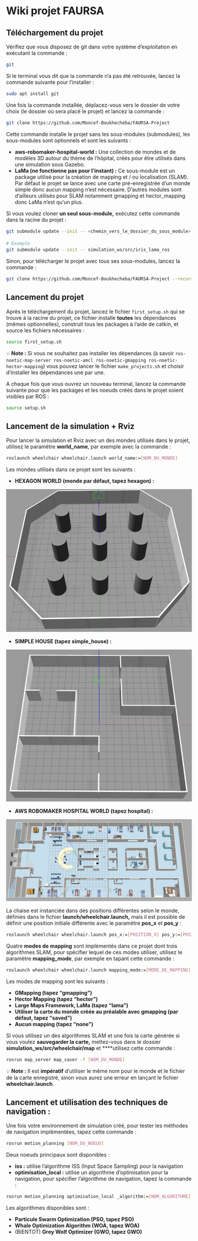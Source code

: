 # Wiki projet FAURSA

## Téléchargement du projet

Vérifiez que vous disposez de git dans votre système d’exploitation en exécutant la commande : 

```bash
git
```

Si le terminal vous dit que la commande n’a pas été retrouvée, lancez la commande suivante pour l’installer : 

```bash
sudo apt install git
```

Une fois la commande installée, déplacez-vous vers le dossier de votre choix (le dossier où sera placé le projet) et lancez la commande : 

```bash
git clone https://github.com/Moncef-Boukhecheba/FAURSA-Project
```

Cette commande installe le projet sans les sous-modules (submodules), les sous-modules sont optionnels et sont les suivants : 

- **aws-robomaker-hospital-world :** Une collection de mondes et de modèles 3D autour du thème de l’hôpital, créés pour être utilisés dans une simulation sous Gazebo.
- **LaMa (ne fonctionne pas pour l’instant) :** Ce sous-module est un package utilisé pour la création de mapping et / ou localisation (SLAM). Par défaut le projet se lance avec une carte pré-enregistrée d’un monde simple donc aucun mapping n’est nécessaire. D’autres modules sont d’ailleurs utilisés pour SLAM notamment gmapping et hector_mapping donc LaMa n’est qu’un plus.

Si vous voulez cloner **un seul sous-module,** exécutez cette commande dans la racine du projet : 

```bash
git submodule update --init -- <chemin_vers_le_dossier_du_sous_module>

# Exemple 
git submodule update --init -- simulation_ws/src/iris_lama_ros
```

Sinon, pour télécharger le projet avec tous ses sous-modules, lancez la commande : 

```bash
git clone https://github.com/Moncef-Boukhecheba/FAURSA-Project --recurse-submodules
```

## Lancement du projet

Après le téléchargement du projet, lancez le fichier `first_setup.sh` qui se trouve à la racine du projet, ce fichier installe **toutes** les dépendances (mêmes optionnelles), construit tous les packages à l’aide de catkin, et source les fichiers nécessaires :

```bash
source first_setup.sh
```

💡 **Note :** Si vous ne souhaitez pas installer les dépendances (à savoir `ros-noetic-map-server ros-noetic-amcl ros-noetic-gmapping ros-noetic-hector-mapping`) vous pouvez lancer le fichier `make_projects.sh` et choisir d’installer les dépendances une par une.


A chaque fois que vous ouvrez un nouveau terminal, lancez la commande suivante pour que les packages et les noeuds créés dans le projet soient visibles par ROS :

```bash
source setup.sh
```

## Lancement de la simulation + Rviz

Pour lancer la simulation et Rviz avec un des mondes utilisés dans le projet, utilisez le paramètre **world_name**, par exemple avec la commande : 

```bash
roslaunch wheelchair wheelchair.launch world_name:=[NOM_DU_MONDE]
```

Les mondes utilisés dans ce projet sont les suivants : 

- **HEXAGON WORLD (monde par défaut, tapez hexagon) :**

![world_hexagon.png](Wiki%20projet%20FAURSA/world_hexagon.png)

- **SIMPLE HOUSE (tapez simple_house) :**

![world_house.png](Wiki%20projet%20FAURSA/world_house.png)

- **AWS ROBOMAKER HOSPITAL WORLD (tapez hospital) :**

![hospital_world.png](Wiki%20projet%20FAURSA/hospital_world.png)

La chaise est instanciée dans des positions différentes selon le monde, définies dans le fichier **launch/wheelchair.launch,** mais il est possible de définir une position initiale différente avec le paramètre **pos_x** et **pos_y** :

```bash
roslaunch wheelchair wheelchair.launch pos_x:=[POSITION_X] pos_y:=[POSITION_Y]
```

Quatre **modes de mapping** sont implémentés dans ce projet dont trois algorithmes SLAM, pour spécifier lequel de ces modes utiliser, utilisez le paramètre **mapping_mode**, par exemple en tapant cette commande : 

```bash
roslaunch wheelchair wheelchair.launch mapping_mode:=[MODE_DE_MAPPING]
```

Les modes de mapping sont les suivants : 

- **GMapping (tapez “gmapping”)**
- **Hector Mapping (tapez “hector”)**
- **Large Maps Framework, LaMa (tapez “lama”)**
- **Utiliser la carte du monde créée au préalable avec gmapping (par défaut, tapez “saved”)**
- **Aucun mapping (tapez “none”)**

Si vous utilisez un des algorithmes SLAM et une fois la carte générée si vous voulez **sauvegarder la carte,** mettez-vous dans le dossier **simulation_ws/src/wheelchair/map** et ****utilisez cette commande :

```bash
rosrun map_server map_saver -f [NOM_DU_MONDE]
```

💡 **Note :** Il est **impératif** d’utiliser le même nom pour le monde et le fichier de la carte enregistré, sinon vous aurez une erreur en lançant le fichier **wheelchair.launch**.

## Lancement et utilisation des techniques de navigation :

Une fois votre environnement de simulation créé, pour tester les méthodes de navigation implémentées, tapez cette commande :

```bash
rosrun motion_planning [NOM_DU_NOEUD]
```

Deux noeuds principaux sont disponibles : 

- **iss :** utilise l’algorithme ISS (Input Space Sampling) pour la navigation
- **optimisation_local :** utilise un algorithme d’optimisation pour la navigation, pour spécifier l’algorithme de navigation, tapez la commande :

```bash
rosrun motion_planning optimisation_local _algorithm:=[NOM_ALGORITHME]
```

Les algorithmes disponibles sont : 

- **Particule Swarm Optimization (PSO, tapez PSO)**
- **Whale Optimization Algorithm (WOA, tapez WOA)**
- (BIENTOT) **Grey Wolf Optimizer (GWO, tapez GWO)**

